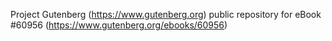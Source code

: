 Project Gutenberg (https://www.gutenberg.org) public repository for eBook #60956 (https://www.gutenberg.org/ebooks/60956)
